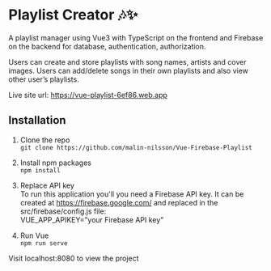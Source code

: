 # Playlist Creator 🎶✨

A playlist manager using Vue3 with TypeScript on the frontend and Firebase on the backend for database, authentication, authorization.

Users can create and store playlists with song names, artists and cover images. Users can add/delete songs in their own playlists and also view other user’s playlists.

Live site url: https://vue-playlist-6ef86.web.app

## Installation
1. Clone the repo\
`git clone https://github.com/malin-nilsson/Vue-Firebase-Playlist`

2. Install npm packages\
`npm install`

3. Replace API key\
To run this application you'll you need a Firebase API key. It can be created at https://firebase.google.com/ and replaced in the src/firebase/config.js file:\
VUE_APP_APIKEY=”your Firebase API key”

4. Run Vue\
`npm run serve`

Visit localhost:8080 to view the project
